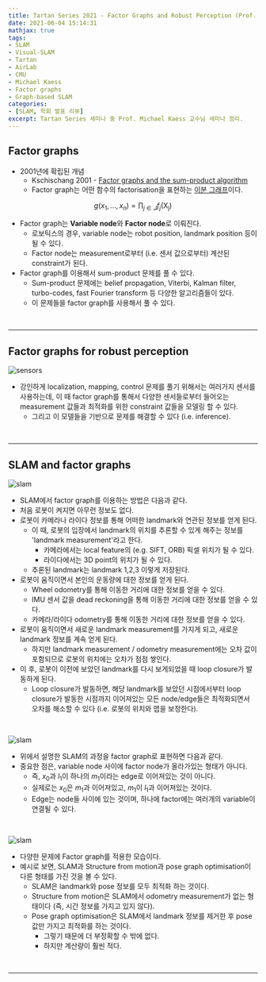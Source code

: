 ```yaml
---
title: Tartan Series 2021 - Factor Graphs and Robust Perception (Prof. Michael Kaess) 
date: 2021-06-04 15:14:31
mathjax: true
tags: 
- SLAM
- Visual-SLAM
- Tartan
- AirLab
- CMU
- Michael Kaess
- Factor graphs
- Graph-based SLAM
categories: 
- [SLAM, 학회 발표 리뷰]
excerpt: Tartan Series 세미나 중 Prof. Michael Kaess 교수님 세미나 정리.
---
```


## Factor graphs

- 2001년에 확립된 개념
  - Kschischang 2001 - [Factor graphs and the sum-product algorithm](https://ieeexplore.ieee.org/document/910572)
  - Factor graph는 어떤 함수의 factorisation을 표현하는 [이분 그래프](https://gmlwjd9405.github.io/2018/08/23/algorithm-bipartite-graph.html)이다.

$$g\left(x_{1}, \ldots, x_{n}\right)=\prod_{j \in J} f_{j}\left(\mathrm{X}_{\mathrm{j}}\right)$$

- Factor graph는 **Variable node**와 **Factor node**로 이뤄진다.
  - 로보틱스의 경우, variable node는 robot position, landmark position 등이 될 수 있다.
  - Factor node는 measurement로부터 (i.e. 센서 값으로부터) 계산된 constraint가 된다.
- Factor graph를 이용해서 sum-product 문제를 풀 수 있다.
  - Sum-product 문제에는 belief propagation, Viterbi, Kalman filter, turbo-codes, fast Fourier transform 등 다양한 알고리즘들이 있다.
  - 이 문제들을 factor graph를 사용해서 풀 수 있다.

&nbsp;

---

## Factor graphs for robust perception

![sensors](./1.png)

- 강인하게 localization, mapping, control 문제를 풀기 위해서는 여러가지 센서를 사용하는데, 이 때 factor graph를 통해서 다양한 센서들로부터 들어오는 measurement 값들과 최적화를 위한 constraint 값들을 모델링 할 수 있다.
  - 그리고 이 모델들을 기반으로 문제를 해결할 수 있다 (i.e. inference).

&nbsp;

---

## SLAM and factor graphs

![slam](./2.png)

- SLAM에서 factor graph를 이용하는 방법은 다음과 같다.
- 처음 로봇이 켜지면 아무런 정보도 없다.
- 로봇이 카메라나 라이다 정보를 통해 어떠한 landmark와 연관된 정보를 얻게 된다.
  - 이 때, 로봇의 입장에서 landmark의 위치를 추론할 수 있게 해주는 정보를 'landmark measurement'라고 한다.
    - 카메라에서는 local feature의 (e.g. SIFT, ORB) 픽셀 위치가 될 수 있다.
    - 라이다에서는 3D point의 위치가 될 수 있다.
  - 추론된 landmark는 landmark 1,2,3 이렇게 저장된다.
- 로봇이 움직이면서 본인의 운동량에 대한 정보를 얻게 된다.
  - Wheel odometry를 통해 이동한 거리에 대한 정보를 얻을 수 있다.
  - IMU 센서 값을 dead reckoning을 통해 이동한 거리에 대한 정보를 얻을 수 있다.
  - 카메라/라이다 odometry를 통해 이동한 거리에 대한 정보를 얻을 수 있다.
- 로봇이 움직이면서 새로운 landmark measurement를 가지게 되고, 새로운 landmark 정보를 계속 얻게 된다.
  - 하지만 landmark measurement / odometry measurement에는 오차 값이 포함되므로 로봇의 위치에는 오차가 점점 쌓인다.
- 이 후, 로봇이 이전에 보았던 landmark를 다시 보게되었을 때 loop closure가 발동하게 된다.
  - Loop closure가 발동하면, 해당 landmark를 보았던 시점에서부터 loop closure가 발동한 시점까지 이어져있는 모든 node/edge들은 최적화되면서 오차를 해소할 수 있다 (i.e. 로봇의 위치와 맵을 보정한다).

&nbsp;

![slam](./3.png)

- 위에서 설명한 SLAM의 과정을 factor graph로 표현하면 다음과 같다.
- 중요한 점은, variable node 사이에 factor node가 올라가있는 형태가 아니다.
  - 즉, $x_0$과 $l_1$이 하나의 $m_1$이라는 edge로 이어져있는 것이 아니다.
  - 실제로는 $x_0$은 $m_1$과 이어져있고, $m_1$이 $l_1$과 이어져있는 것이다.
  - Edge는 node들 사이에 있는 것이며, 하나에 factor에는 여러개의 variable이 연결될 수 있다.

&nbsp;

![slam](./4.png)

- 다양한 문제에 Factor graph를 적용한 모습이다.
- 예시로 보면, SLAM과 Structure from motion과 pose graph optimisation이 다른 형태를 가진 것을 볼 수 있다.
  - SLAM은 landmark와 pose 정보를 모두 최적화 하는 것이다.
  - Structure from motion은 SLAM에서 odometry measurement가 없는 형태이다 (즉, 시간 정보를 가지고 있지 않다).
  - Pose graph optimisation은 SLAM에서 landmark 정보를 제거한 후 pose 값만 가지고 최적화를 하는 것이다.
    - 그렇기 때문에 더 부정확할 수 밖에 없다.
    - 하지만 계산량이 훨씬 적다.

&nbsp;

---

